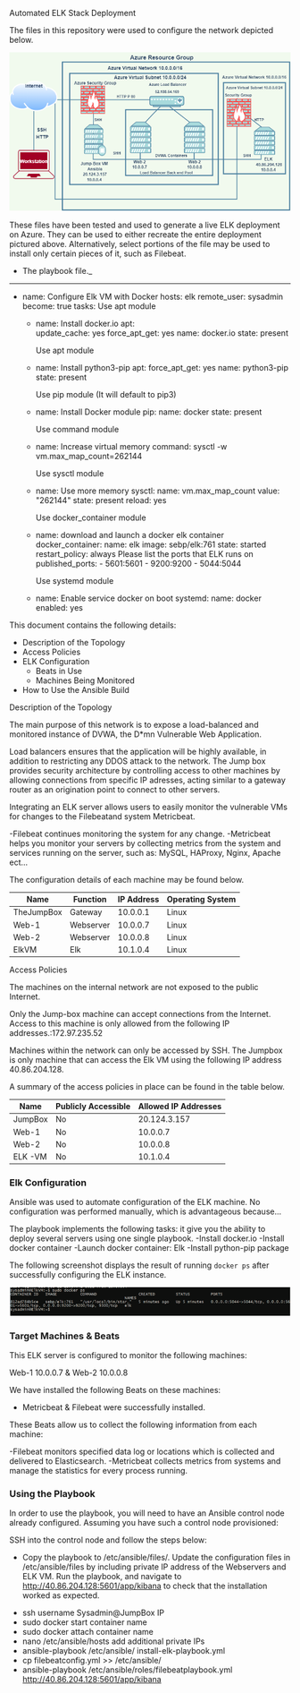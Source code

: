 Automated ELK Stack Deployment

The files in this repository were used to configure the network depicted below.

![ ](Diagram/ELK_Diagram.png)

These files have been tested and used to generate a live ELK deployment on Azure. They can
be used to either recreate the entire deployment pictured above. Alternatively, select 
portions of the  file may be used to install only certain pieces of it, such as Filebeat.

  -  The playbook file._
  ---
- name: Configure Elk VM with Docker
  hosts: elk
  remote_user: sysadmin
  become: true
  tasks:
      Use apt module
    - name: Install docker.io
      apt:              
        update_cache: yes
        force_apt_get: yes
        name: docker.io 
        state: present
                       
        Use apt module 
    - name: Install python3-pip
      apt:
        force_apt_get: yes
        name: python3-pip
        state: present

        Use pip module (It will default to pip3)
    - name: Install Docker module
      pip:
        name: docker
        state: present
   
       Use command module
    - name: Increase virtual memory
      command: sysctl -w vm.max_map_count=262144

       Use sysctl module
    - name: Use more memory
      sysctl:
        name: vm.max_map_count
        value: "262144"
        state: present
        reload: yes

       Use docker_container module
    - name: download and launch a docker elk container
      docker_container:
        name: elk
        image: sebp/elk:761
        state: started
        restart_policy: always
         Please list the ports that ELK runs on
        published_ports:
          -  5601:5601
          -  9200:9200
          -  5044:5044

        Use systemd module
    - name: Enable service docker on boot
      systemd:
        name: docker
        enabled: yes

This document contains the following details:
- Description of the Topology
- Access Policies
- ELK Configuration
  - Beats in Use
  - Machines Being Monitored
- How to Use the Ansible Build


Description of the Topology

The main purpose of this network is to expose a load-balanced and monitored instance of DVWA, the D*mn Vulnerable Web Application.

Load balancers ensures that the application will be highly available, in addition to restricting any DDOS attack to the network.
The Jump box provides security architecture by controlling access to other machines by allowing connections from specific IP 
adresses, acting similar to a gateway router as an origination point to connect to other servers.

Integrating an ELK server allows users to easily monitor the vulnerable VMs for changes to the Filebeatand system Metricbeat.

-Filebeat continues monitoring the system for any change.
-Metricbeat helps you monitor your servers by collecting 
 metrics from the system and services running on the server, 
 such as: MySQL, HAProxy, Nginx, Apache ect...

The configuration details of each machine may be found below.

| Name      | Function | IP Address | Operating System |
|---------- |----------|------------|------------------|
| TheJumpBox| Gateway  | 10.0.0.1   | Linux            |
| Web-1     | Webserver| 10.0.0.7   | Linux            |
| Web-2     | Webserver| 10.0.0.8   | Linux            |
| ElkVM     |   Elk    | 10.1.0.4   | Linux            |

Access Policies

The machines on the internal network are not exposed to the public Internet. 

Only the Jump-box machine can accept connections from the Internet. Access 
to this machine is only allowed from the following IP addresses.:172.97.235.52

Machines within the network can only be accessed by SSH.
The Jumpbox is only machine that can access the Elk VM using the following IP address 40.86.204.128.

A summary of the access policies in place can be found in the table below.

| Name     | Publicly Accessible | Allowed IP Addresses |
|----------|---------------------|----------------------|
| JumpBox  |     No              |  20.124.3.157        |
|  Web-1   |     No              |  10.0.0.7            |
|  Web-2   |     No              |  10.0.0.8            |                      |
|  ELK -VM |     No              |  10.1.0.4            |

### Elk Configuration

Ansible was used to automate configuration of the ELK machine. No configuration was performed manually, which is advantageous because...

The playbook implements the following tasks: it give you the ability to deploy several servers using one single playbook.
-Install docker.io
-Install docker container
-Launch docker container: Elk
-Install python-pip package

The following screenshot displays the result of running `docker ps` after successfully configuring the ELK instance.

![](Images/docker_ps_output.png)

### Target Machines & Beats
This ELK server is configured to monitor the following machines:

 Web-1 10.0.0.7 & Web-2 10.0.0.8

We have installed the following Beats on these machines:

- Metricbeat & Filebeat were successfully installed. 

These Beats allow us to collect the following information from each machine:

-Filebeat monitors specified data log or locations which is collected and delivered to Elasticsearch.
-Metricbeat collects metrics from systems and manage the statistics for every process running.

### Using the Playbook
In order to use the playbook, you will need to have an Ansible control node already configured. 
Assuming you have such a control node provisioned: 

SSH into the control node and follow the steps below:
- Copy the playbook to /etc/ansible/files/.
Update the configuration files in /etc/ansible/files by including private IP address of the Webservers and ELK VM.
Run the playbook, and navigate to http://40.86.204.128:5601/app/kibana to check that the installation worked as expected.    

* ssh username Sysadmin@JumpBox IP
* sudo docker start container name
* sudo docker attach container name
* nano /etc/ansible/hosts add additional private IPs
* ansible-playbook /etc/ansible/ install-elk-playbook.yml
* cp filebeatconfig.yml >> /etc/ansible/
* ansible-playbook /etc/ansible/roles/filebeatplaybook.yml
http://40.86.204.128:5601/app/kibana
